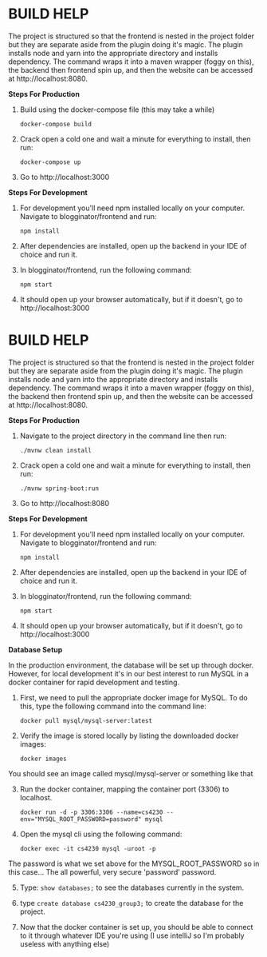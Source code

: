 # BUILD HELP #

The project is structured so that the frontend is nested 
in the project folder but they are separate aside from the 
plugin doing it's magic. The plugin installs node and yarn 
into the appropriate directory and installs dependency. The 
command wraps it into a maven wrapper (foggy on this), the 
backend then frontend spin up, and then the website can be 
accessed at http://localhost:8080. 

**Steps For Production**

1. Build using the docker-compose file (this may take a while)

    `docker-compose build`
    
2. Crack open a cold one and wait a minute for everything to install, then run:

    `docker-compose up`
    
3. Go to http://localhost:3000

**Steps For Development**

1. For development you'll need npm installed locally on your computer. 
Navigate to blogginator/frontend and run: 
    
    `npm install`

2. After dependencies are installed, open up the backend in 
your IDE of choice and run it. 

3. In blogginator/frontend, run the following command: 

    `npm start`
    
4. It should open up your browser automatically, but if it doesn't, 
go to http://localhost:3000

# BUILD HELP #

The project is structured so that the frontend is nested 
in the project folder but they are separate aside from the 
plugin doing it's magic. The plugin installs node and yarn 
into the appropriate directory and installs dependency. The 
command wraps it into a maven wrapper (foggy on this), the 
backend then frontend spin up, and then the website can be 
accessed at http://localhost:8080. 

**Steps For Production**

1. Navigate to the project directory in the command line then run: 

    `./mvnw clean install`
    
2. Crack open a cold one and wait a minute for everything to install, then run:

    `./mvnw spring-boot:run`
    
3. Go to http://localhost:8080

**Steps For Development**

1. For development you'll need npm installed locally on your computer. 
Navigate to blogginator/frontend and run: 
    
    `npm install`

2. After dependencies are installed, open up the backend in 
your IDE of choice and run it. 

3. In blogginator/frontend, run the following command: 

    `npm start`
    
4. It should open up your browser automatically, but if it doesn't, 
go to http://localhost:3000

**Database Setup**

In the production environment, the database will be set up through docker.
However, for local development it's in our best interest to run MySQL in a 
docker container for rapid development and testing. 

1. First, we need to pull the appropriate docker image for MySQL. To do this, 
type the following command into the command line:

    `docker pull mysql/mysql-server:latest`
    
2. Verify the image is stored locally by listing the downloaded docker images: 

    `docker images`
    
You should see an image called mysql/mysql-server or something like that

3. Run the docker container, mapping the container port (3306) to localhost. 

    `docker run -d -p 3306:3306 --name=cs4230 --env="MYSQL_ROOT_PASSWORD=password" mysql`

4. Open the mysql cli using the following command:

    `docker exec -it cs4230 mysql -uroot -p`

The password is what we set above for the MYSQL_ROOT_PASSWORD so in this case... 
The all powerful, very secure 'password' password.

5. Type: `show databases;` to see the databases currently in the system.

6. type `create database cs4230_group3;` to create the database for the project. 

7. Now that the docker container is set up, you should be able to connect to it 
through whatever IDE you're using (I use intelliJ so I'm probably useless with 
anything else)

